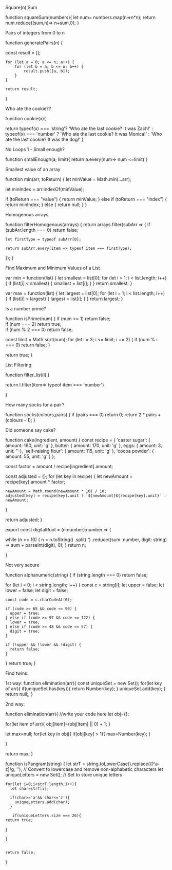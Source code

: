 Square(n) Sum

  function squareSum(numbers){
   let num= numbers.map(n=>n*n);
   return num.reduce((sum,n)=> n+sum,0);
}




Pairs of integers from 0 to n

 function generatePairs(n) {
  
   const result = [];

    for (let a = 0; a <= n; a++) {
        for (let b = a; b <= n; b++) {
            result.push([a, b]);
        }
    }

    return result;
  
}


Who ate the cookie??

  function cookie(x){
  
  return typeof(x) === 'string'? 'Who ate the last cookie? It was Zach!' : typeof(x) === 'number' ? 'Who ate the last cookie? It was Monica!'
  : 'Who ate the last cookie? It was the dog!'
}

   
No Loops 1 - Small enough?

function smallEnough(a, limit){
    return a.every(num=> num <=limit)
}


Smallest value of an array

  function min(arr, toReturn) { 
   let minValue = Math.min(...arr);

  let minIndex = arr.indexOf(minValue);

  if (toReturn === "value") {
    return minValue;
  } else if (toReturn === "index") {
    return minIndex;
  } else {
    return null; 
  }
}




Homogenous arrays

  function filterHomogenous(arrays) {
  return arrays.filter(subArr => {
    if (subArr.length === 0) return false; 
    
    let firstType = typeof subArr[0];
    
    return subArr.every(item => typeof item === firstType);
  });
}














Find Maximum and Minimum Values of a List

  var min = function(list) {
  let smallest = list[0];
  for (let i = 1; i < list.length; i++) {
    if (list[i] < smallest) {
      smallest = list[i];
    }
  }
  return smallest;
}

var max = function(list) {
  let largest = list[0];
  for (let i = 1; i < list.length; i++) {
    if (list[i] > largest) {
      largest = list[i];
    }
  }
  return largest;
}









Is a number prime?

   function isPrime(num) {
  if (num <= 1) return false;       
  if (num === 2) return true;       
  if (num % 2 === 0) return false;  

  const limit = Math.sqrt(num);
  for (let i = 3; i <= limit; i += 2) {
    if (num % i === 0) return false;
  }

  return true;
}










List Filtering

 function filter_list(l) {
  
  return l.filter(item=> typeof item === 'number')
  
}





How many socks for a pair?

  function socks(colours,pairs) {
   if (pairs === 0) return 0;
    return 2 * pairs + (colours - 1);
}








Did someone say cake?

   function cake(ingredient, amount) {
  const recipe = {
    'caster sugar': { amount: 160, unit: 'g' },
    butter: { amount: 170, unit: 'g' },
    eggs: { amount: 3, unit: '' }, 
    'self-raising flour': { amount: 115, unit: 'g' },
    'cocoa powder': { amount: 55, unit: 'g' }
  };

  const factor = amount / recipe[ingredient].amount;

  const adjusted = {};
  for (let key in recipe) {
    let newAmount = recipe[key].amount * factor;
    
    newAmount = Math.round(newAmount * 10) / 10;
    adjusted[key] = recipe[key].unit ? `${newAmount}${recipe[key].unit}` : newAmount;
  }

  return adjusted;
}













export const digitalRoot = (n:number):number => {

 while (n >= 10) {
        n = n.toString()
            .split('')
            .reduce((sum: number, digit: string) => sum + parseInt(digit), 0);
    }
    return n;

}

Not very secure

   function alphanumeric(string) {
  if (string.length === 0) return false;

  for (let i = 0; i < string.length; i++) {
    const c = string[i];
    let upper = false;
    let lower = false;
    let digit = false;

    const code = c.charCodeAt(0);

    if (code >= 65 && code <= 90) {
      upper = true;
    } else if (code >= 97 && code <= 122) {
      lower = true;
    } else if (code >= 48 && code <= 57) {
      digit = true;
    }

    if (!upper && !lower && !digit) {
      return false;
    }
  }
  return true;
}











Find twins:

1st way:
       function elimination(arr){
  const uniqueSet = new Set();
  for(let key of arr){
    if(uniqueSet.has(key)){
      return Number(key);
    }
    uniqueSet.add(key);
  }
  return null;;
}


2nd way:

function elimination(arr){
  //write your code here 
  let obj={};
  
  for(let item of arr){
    obj[item]=(obj[item] || 0) + 1;
  }
  
  let max=null;
  for(let key in obj){
      if(obj[key] > 1){
        max=Number(key);
      }
  
     
  }
  
  return max;
}



function isPangram(string) {
    let strT = string.toLowerCase().replace(/[^a-z]/g, ''); // Convert to lowercase and remove non-alphabetic characters
    let uniqueLetters = new Set(); // Set to store unique letters

    for(let i=0;i<strT.length;i++){
      let char=strT[i];
      
      if(char>='a'&& char<='z'){
        uniqueLetters.add(char);
      }
      
       if(uniqueLetters.size === 26){
    return true;
  }
      
    }
 
  
    return false;
  
}
      
